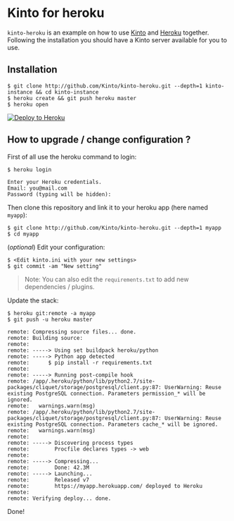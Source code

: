 # Kinto for heroku

`kinto-heroku` is an example on how to use [Kinto](http://kinto-storage.org) and [Heroku](https://heroku.com) together.
Following the installation you should have a Kinto server available for you to use.

## Installation

```
$ git clone http://github.com/Kinto/kinto-heroku.git --depth=1 kinto-instance && cd kinto-instance
$ heroku create && git push heroku master
$ heroku open
```

[![Deploy to Heroku](https://www.herokucdn.com/deploy/button.png)](https://heroku.com/deploy)

## How to upgrade / change configuration ?

First of all use the heroku command to login:

```
$ heroku login

Enter your Heroku credentials.
Email: you@mail.com
Password (typing will be hidden):
```

Then clone this repository and link it to your heroku app (here named `myapp`):

```
$ git clone http://github.com/Kinto/kinto-heroku.git --depth=1 myapp
$ cd myapp
```

(*optional*) Edit your configuration:

```
$ <Edit kinto.ini with your new settings>
$ git commit -am "New setting"
```

> Note: You can also edit the `requirements.txt` to add new dependencies / plugins.

Update the stack:

```
$ heroku git:remote -a myapp
$ git push -u heroku master

remote: Compressing source files... done.
remote: Building source:
remote: 
remote: -----> Using set buildpack heroku/python
remote: -----> Python app detected
remote:      $ pip install -r requirements.txt
remote: 
remote: -----> Running post-compile hook
remote: /app/.heroku/python/lib/python2.7/site-packages/cliquet/storage/postgresql/client.py:87: UserWarning: Reuse existing PostgreSQL connection. Parameters permission_* will be ignored.
remote:   warnings.warn(msg)
remote: /app/.heroku/python/lib/python2.7/site-packages/cliquet/storage/postgresql/client.py:87: UserWarning: Reuse existing PostgreSQL connection. Parameters cache_* will be ignored.
remote:   warnings.warn(msg)
remote: 
remote: -----> Discovering process types
remote:        Procfile declares types -> web
remote: 
remote: -----> Compressing...
remote:        Done: 42.3M
remote: -----> Launching...
remote:        Released v7
remote:        https://myapp.herokuapp.com/ deployed to Heroku
remote: 
remote: Verifying deploy... done.
```

Done!
